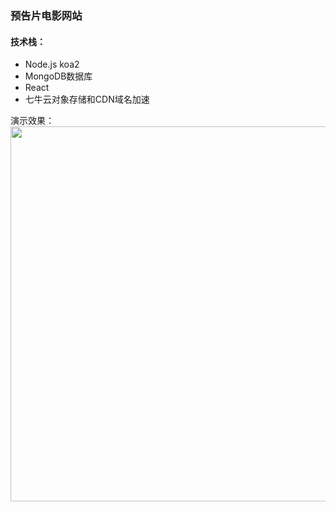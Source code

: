### 预告片电影网站
#### 技术栈：
- Node.js koa2
- MongoDB数据库
- React
- 七牛云对象存储和CDN域名加速

演示效果：
<img src="https://github.com/zoyoy1203/movieTrailer/blob/master/others/img31.gif" width="600" />
